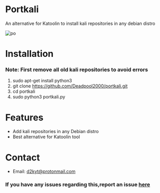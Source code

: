 # Portkali
An alternative for Katoolin to install kali repositories in any debian distro

![po](https://user-images.githubusercontent.com/32305505/58076235-58cc4080-7bc7-11e9-9d89-a56a323c2702.png)


# Installation
### Note: First remove all old kali repositories to avoid errors
1) sudo apt-get install python3
2) git clone https://github.com/Deadpool2000/portkali.git
3) cd portkali
4) sudo python3 portkali.py

# Features
- Add kali repositories in any Debian distro
- Best alternative for Katoolin tool

# Contact
- Email: d2kyt@protonmail.com

### If you have any issues regarding this,report an issue [here](https://github.com/Deadpool2000/portkali/issues)
